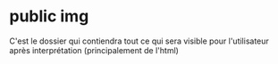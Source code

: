 # public img

C'est le dossier qui contiendra tout ce qui sera visible pour l'utilisateur après interprétation (principalement de l'html)
